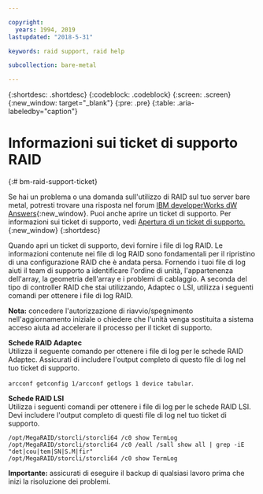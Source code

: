 ```yaml
---

copyright:
  years: 1994, 2019
lastupdated: "2018-5-31"

keywords: raid support, raid help

subcollection: bare-metal

---
```


{:shortdesc: .shortdesc}
{:codeblock: .codeblock}
{:screen: .screen}
{:new_window: target="_blank"}
{:pre: .pre}
{:table: .aria-labeledby="caption"}

# Informazioni sui ticket di supporto RAID
{:# bm-raid-support-ticket}

Se hai un problema o una domanda sull'utilizzo di RAID sul tuo server bare metal, potresti trovare una risposta nel forum [IBM developerWorks dW Answers](https://developer.ibm.com/answers/topics/ibm-cloud/){:new_window}.
Puoi anche aprire un ticket di supporto. Per informazioni sui ticket di supporto, vedi [Apertura di un ticket di supporto.](https://test.cloud.ibm.com/docs/get-support?topic=get-support-getting-customer-support#open-ticket){:new_window}
{:shortdesc}

<!--During a drive or RAID failure, support tickets are automatically created. You can create a support ticket for other problems.--> Quando apri un ticket di supporto, devi fornire i file di log RAID. Le informazioni contenute nei file di log RAID sono fondamentali per il ripristino di una configurazione RAID che è andata persa. Fornendo i tuoi file di log aiuti il team di supporto a identificare l'ordine di unità, l'appartenenza dell'array, la geometria dell'array e i problemi di cablaggio. A seconda del tipo di controller RAID che stai utilizzando, Adaptec o LSI, utilizza i seguenti comandi per ottenere i file di log RAID.

**Nota:** concedere l'autorizzazione di riavvio/spegnimento nell'aggiornamento iniziale o chiedere che l'unità venga sostituita a sistema acceso aiuta ad accelerare il processo per il ticket di supporto. 

<b>Schede RAID Adaptec</b><br>
Utilizza il seguente comando per ottenere i file di log per le schede RAID Adaptec. Assicurati di includere l'output completo di questo file di log nel tuo ticket di supporto.

`arcconf getconfig 1/arcconf getlogs 1 device tabular`.

<b>Schede RAID LSI</b><br>
Utilizza i seguenti comandi per ottenere i file di log per le schede RAID LSI. Devi includere l'output completo di questi file di log nel tuo ticket di supporto.
```/opt/MegaRAID/storcli/storcli64 /c0 show all
/opt/MegaRAID/storcli/storcli64 /c0 show TermLog
/opt/MegaRAID/storcli/storcli64 /c0 /eall /sall show all | grep -iE "det|cou|tem|SN|S.M|fir"
/opt/MegaRAID/storcli/storcli64 /c0 show TermLog
```
**Importante:** assicurati di eseguire il backup di qualsiasi lavoro prima che inizi la risoluzione dei problemi.
